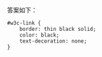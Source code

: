 答案如下：
    
    #w3c-link {
        border: thin black solid;
        color: black;
        text-decoration: none;
    }